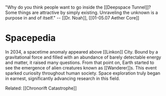 "Why do you think people want to go inside the [[Deepspace Tunnel]]? Some things are attractive by simply existing. Unraveling the unknown is a purpose in and of itself." -- [[Dr. Noah]], [[01-05.07 Aether Core]]
# Spacepedia
In 2034, a spacetime anomaly appeared above [[Linkon]] City. Bound by a gravitational force and filled with an abundance of barely detectable energy and matter, it raised many questions. From that point on, Earth started to see the emergence of alien creatures known as [[Wanderer]]s. This event sparked curiosity throughout human society. Space exploration truly began in earnest, significantly advancing research in this field.

Related: [[Chronorift Catastrophe]]